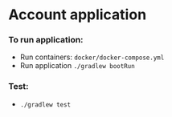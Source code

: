 # Account application

### To run application:
* Run containers: `docker/docker-compose.yml`
* Run application `./gradlew bootRun`

### Test:
* `./gradlew test`